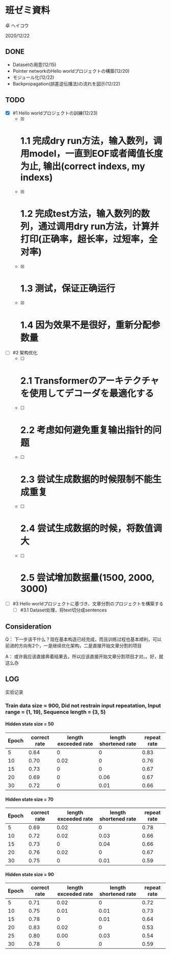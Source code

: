 # 班ゼミ資料
卓 ヘイコウ

2020/12/22

## DONE
* Datasetの用意(12/15)
* Pointer networkのHello worldプロジェクトの構築(12/20)
* モジュール化(12/22)
* Backpropagation(誤差逆伝播法)の流れを図示(12/22)

## TODO
- [X] #1 Hello worldプロジェクトの訓練(12/23)
  - [X] # 1.1 完成dry run方法，输入数列，调用model，一直到EOF或者阈值长度为止, 输出(correct indexs, my indexs)
  - [X] # 1.2 完成test方法，输入数列的数列，通过调用dry run方法，计算并打印(正确率，超长率，过短率，全对率)
  - [X] # 1.3 测试，保证正确运行
  - [X] # 1.4 因为效果不是很好，重新分配参数量
- [ ] #2 架构优化
  - [ ] # 2.1 Transformerのアーキテクチャを使用してデコーダを最適化する
  - [ ] # 2.2 考虑如何避免重复输出指针的问题
  - [ ] # 2.3 尝试生成数据的时候限制不能生成重复
  - [ ] # 2.4 尝试生成数据的时候，将数值调大
  - [ ] # 2.5 尝试增加数据量(1500, 2000, 3000)
- [ ] #3 Hello worldプロジェクトに基づき、文章分割のプロジェクトを構築する
  - [ ] #3.1 Dataset处理，将text切分成sentences

## Consideration
Q： 下一步该干什么？现在基本构造已经完成，而且训练过程也基本顺利，可以前进的方向有2个，一是继续优化架构，二是直接开始文章分割的项目

A： 或许我应该直接奔着结果去，所以应该直接开始文章分割项目才对。。好，就这么办

## LOG

实验记录

### Train data size = 900, Did not restrain input repeatation, Input range = (1, 19), Sequence length = (3, 5)

#### Hidden state size = 50

|Epoch|correct rate|length exceeded rate|length shortened rate|repeat rate|
|----|----|----|----|----|
|5|0.64|0|0|0.83|
|10|0.70|0.02|0|0.76|
|15|0.73|0|0|0.67|
|20|0.69|0|0.06|0.67|
|30|0.72|0|0.01|0.66|

#### Hidden state size = 70

|Epoch|correct rate|length exceeded rate|length shortened rate|repeat rate|
|----|----|----|----|----|
|5|0.69|0.02|0|0.78|
|10|0.72|0.02|0.03|0.66|
|15|0.73|0|0.04|0.66|
|20|0.76|0.02|0|0.67|
|30|0.75|0|0.01|0.59|

#### Hidden state size = 90

|Epoch|correct rate|length exceeded rate|length shortened rate|repeat rate|
|----|----|----|----|----|
|5|0.71|0.02|0|0.72|
|10|0.75|0.01|0.01|0.73|
|15|0.78|0|0.01|0.64|
|20|0.83|0.02|0|0.53|
|25|0.80|0.00|0.03|0.54|
|30|0.78|0|0|0.59|

